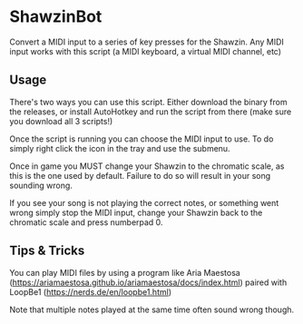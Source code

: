 # ShawzinBot
Convert a MIDI input to a series of key presses for the Shawzin. Any MIDI input works with this script (a MIDI keyboard, a virtual MIDI channel, etc)

## Usage
There's two ways you can use this script. Either download the binary from the releases, or install AutoHotkey and run the script from there (make sure you download all 3 scripts!)

Once the script is running you can choose the MIDI input to use. To do simply right click the icon in the tray and use the submenu.

Once in game you MUST change your Shawzin to the chromatic scale, as this is the one used by default. Failure to do so will result in your song sounding wrong.

If you see your song is not playing the correct notes, or something went wrong simply stop the MIDI input, change your Shawzin back to the chromatic scale and press numberpad 0.

## Tips & Tricks
You can play MIDI files by using a program like Aria Maestosa (https://ariamaestosa.github.io/ariamaestosa/docs/index.html) paired with LoopBe1 (https://nerds.de/en/loopbe1.html)

Note that multiple notes played at the same time often sound wrong though.
